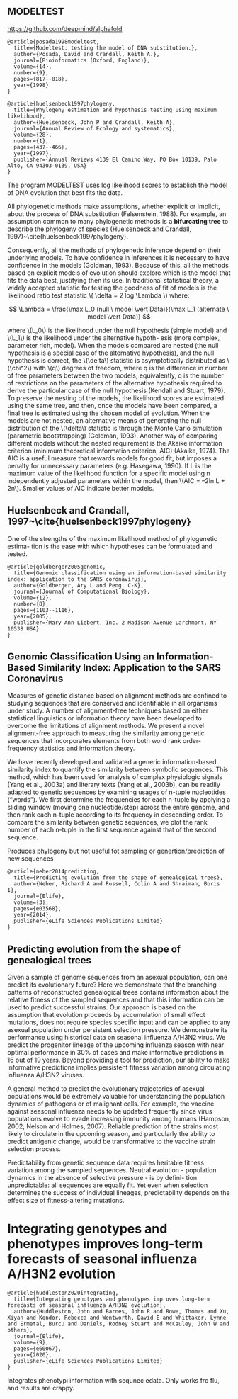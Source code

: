## MODELTEST


https://github.com/deepmind/alphafold

```
@article{posada1998modeltest,
  title={Modeltest: testing the model of DNA substitution.},
  author={Posada, David and Crandall, Keith A.},
  journal={Bioinformatics (Oxford, England)},
  volume={14},
  number={9},
  pages={817--818},
  year={1998}
}

@article{huelsenbeck1997phylogeny,
  title={Phylogeny estimation and hypothesis testing using maximum likelihood},
  author={Huelsenbeck, John P and Crandall, Keith A},
  journal={Annual Review of Ecology and systematics},
  volume={28},
  number={1},
  pages={437--466},
  year={1997},
  publisher={Annual Reviews 4139 El Camino Way, PO Box 10139, Palo Alto, CA 94303-0139, USA}
}
```

The program MODELTEST uses log likelihood scores to establish the model of DNA evolution that
best fits the data.

All phylogenetic methods make assumptions, whether explicit or implicit, about the process of DNA substitution (Felsenstein, 1988). For example, an assumption common to many phylogenetic methods is a **bifurcating tree** to describe the phylogeny of species (Huelsenbeck and Crandall, 1997)~\cite{huelsenbeck1997phylogeny}. 

Consequently, all the methods of phylogenetic inference depend on their underlying models. To have confidence in inferences it is necessary to have confidence in the models (Goldman, 1993). Because of this, all the methods based on
explicit models of evolution should explore which is the model that fits the data best, justifying then its use. In traditional statistical theory, a widely accepted statistic for testing the goodness of fit of models is the likelihood ratio test statistic \\\( \delta = 2 log \Lambda \\\) where:

$$ \Lambda = \frac{\max L_0 (null \ model \vert Data)}{\max L_1 (alternate \  model \vert Data)} $$

where \\\(L_0\\\) is the likelihood under the null hypothesis (simple
model) and \\\(L_1\\\) is the likelihood under the alternative hypoth-
esis (more complex, parameter rich, model). When the models compared are nested (the null hypothesis is a special
case of the alternative hypothesis), and the null hypothesis is
correct, the \\\(\delta\\\)  statistic is asymptotically distributed as \\\(\chi^2\\\) with
\\\(q\\\) degrees of freedom, where q is the difference in number of
free parameters between the two models; equivalently, q is
the number of restrictions on the parameters of the alternative
hypothesis required to derive the particular case of the null
hypothesis (Kendall and Stuart, 1979). To preserve the nesting of the models, the likelihood scores are estimated using
the same tree, and then, once the models have been compared, a final tree is estimated using the chosen model of
evolution. When the models are not nested, an alternative
means of generating the null distribution of the \\\(\delta\\\) statistic is through the Monte Carlo simulation (parametric bootstrapping) (Goldman, 1993). Another way of comparing different models without the
nested requirement is the Akaike information criterion
(minimum theoretical information criterion, AIC) (Akaike,
1974). The AIC is a useful measure that rewards models for
good fit, but imposes a penalty for unnecessary parameters
(e.g. Hasegawa, 1990). If L is the maximum value of the likelihood function for a specific model using n independently
adjusted parameters within the model, then \\\(AIC = –2ln L + 2n\\\). Smaller values of AIC indicate better models.

## Huelsenbeck and Crandall, 1997~\cite{huelsenbeck1997phylogeny}

One of the strengths of the maximum likelihood method of phylogenetic estima-
tion is the ease with which hypotheses can be formulated and tested.

```
@article{goldberger2005genomic,
  title={Genomic classification using an information-based similarity index: application to the SARS coronavirus},
  author={Goldberger, Ary L and Peng, C-K},
  journal={Journal of Computational Biology},
  volume={12},
  number={8},
  pages={1103--1116},
  year={2005},
  publisher={Mary Ann Liebert, Inc. 2 Madison Avenue Larchmont, NY 10538 USA}
}
```
## Genomic Classification Using an Information-Based Similarity Index: Application to the SARS Coronavirus

Measures of genetic distance based on alignment methods are confined to studying sequences
that are conserved and identifiable in all organisms under study. A number of alignment-free
techniques based on either statistical linguistics or information theory have been developed to
overcome the limitations of alignment methods. We present a novel alignment-free approach
to measuring the similarity among genetic sequences that incorporates elements from both
word rank order-frequency statistics and information theory.

We have recently developed and validated a generic information-based similarity index to quantify
the similarity between symbolic sequences. This method, which has been used for analysis of complex
physiologic signals (Yang et al., 2003a) and literary texts (Yang et al., 2003b), can be readily adapted to
genetic sequences by examining usages of n-tuple nucleotides (“words”). We first determine the frequencies
for each n-tuple by applying a sliding window (moving one nucleotide/step) across the entire genome, and
then rank each n-tuple according to its frequency in descending order. To compare the similarity between
genetic sequences, we plot the rank number of each n-tuple in the first sequence against that of the
second sequence.

Produces phylogeny but not useful fot sampling or genertion/prediction of new sequences



```
@article{neher2014predicting,
  title={Predicting evolution from the shape of genealogical trees},
  author={Neher, Richard A and Russell, Colin A and Shraiman, Boris I},
  journal={Elife},
  volume={3},
  pages={e03568},
  year={2014},
  publisher={eLife Sciences Publications Limited}
}
```
## Predicting evolution from the shape of genealogical trees

Given a sample of genome sequences from an asexual population, can one predict its
evolutionary future? Here we demonstrate that the branching patterns of reconstructed genealogical
trees contains information about the relative fitness of the sampled sequences and that this
information can be used to predict successful strains. Our approach is based on the assumption
that evolution proceeds by accumulation of small effect mutations, does not require species
specific input and can be applied to any asexual population under persistent selection pressure.
We demonstrate its performance using historical data on seasonal influenza A/H3N2 virus. We
predict the progenitor lineage of the upcoming influenza season with near optimal performance in
30% of cases and make informative predictions in 16 out of 19 years. Beyond providing a tool for
prediction, our ability to make informative predictions implies persistent fitness variation among
circulating influenza A/H3N2 viruses.

A general method to predict the evolutionary trajectories of asexual populations would be extremely
valuable for understanding the population dynamics of pathogens or of malignant cells. For example,
the vaccine against seasonal influenza needs to be updated frequently since virus populations evolve
to evade increasing immunity among humans (Hampson, 2002; Nelson and Holmes, 2007). Reliable
prediction of the strains most likely to circulate in the upcoming season, and particularly the ability to
predict antigenic change, would be transformative to the vaccine strain selection process.

Predictability from genetic sequence data requires heritable fitness variation among the sampled
sequences. Neutral evolution - population dynamics in the absence of selective pressure - is by defini-
tion unpredictable: all sequences are equally fit. Yet even when selection determines the success of
individual lineages, predictability depends on the effect size of fitness-altering mutations.

# Integrating genotypes and phenotypes improves long-term forecasts of seasonal influenza A/H3N2 evolution

```
@article{huddleston2020integrating,
  title={Integrating genotypes and phenotypes improves long-term forecasts of seasonal influenza A/H3N2 evolution},
  author={Huddleston, John and Barnes, John R and Rowe, Thomas and Xu, Xiyan and Kondor, Rebecca and Wentworth, David E and Whittaker, Lynne and Ermetal, Burcu and Daniels, Rodney Stuart and McCauley, John W and others},
  journal={Elife},
  volume={9},
  pages={e60067},
  year={2020},
  publisher={eLife Sciences Publications Limited}
}
```

Integrates phenotypi information with sequnec edata. Only works fro flu, and results are crappy.


